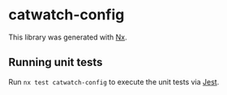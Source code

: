 # catwatch-config

This library was generated with [Nx](https://nx.dev).

## Running unit tests

Run `nx test catwatch-config` to execute the unit tests via [Jest](https://jestjs.io).
